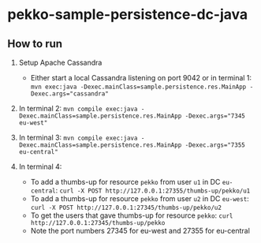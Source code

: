 pekko-sample-persistence-dc-java
===============================

## How to run

1. Setup Apache Cassandra
   * Either start a local Cassandra listening on port 9042 or in terminal 1: `mvn exec:java -Dexec.mainClass=sample.persistence.res.MainApp -Dexec.args="cassandra"`

1. In terminal 2: `mvn compile exec:java -Dexec.mainClass=sample.persistence.res.MainApp -Dexec.args="7345 eu-west"`

1. In terminal 3: `mvn compile exec:java -Dexec.mainClass=sample.persistence.res.MainApp -Dexec.args="7355 eu-central"`

1. In terminal 4:
    * To add a thumbs-up for resource `pekko` from user `u1` in DC `eu-central`: `curl -X POST http://127.0.0.1:27355/thumbs-up/pekko/u1`
    * To add a thumbs-up for resource `pekko` from user `u2` in DC `eu-west`: `curl -X POST http://127.0.0.1:27345/thumbs-up/pekko/u2`
    * To get the users that gave thumbs-up for resource `pekko`: `curl http://127.0.0.1:27345/thumbs-up/pekko`
    * Note the port numbers 27345 for eu-west and 27355 for eu-central
